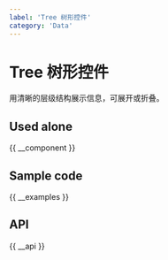 ```yaml
---
label: 'Tree 树形控件'
category: 'Data'
---
```


# Tree 树形控件

用清晰的层级结构展示信息，可展开或折叠。

## Used alone

{{ __component }}

## Sample code

{{ __examples }}

## API

{{ __api }}
